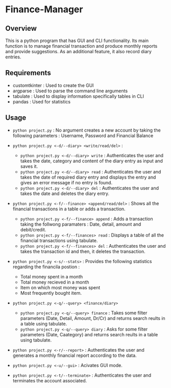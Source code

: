# Finance-Manager 
## Overview
This is a python program that has GUI and CLI functionality. Its main function is to manage financial transaction and produce monthly reports and provide suggestions. As an additional feature, it also record diary entries.

## Requirements
- customtkinter : Used to create the GUI
- argparse : Used to parse the command line arguments
- tabulate : Used to display information specifically tables in CLI
- pandas : Used for statistics

## Usage
- `python project.py` : No argument creates a new account by taking the following parameters : Username, Password and Financial Balance
- `python project.py <-d/--diary> <write/read/del>` : 
    - `python project.py <-d/--diary> write` : Authenticates the user and takes the date, category and content of the diary entry as input and saves it.
    - `python project.py <-d/--diary> read` : Authenticates the user and takes the date of required diary entry and displays the entry and gives an error message if no entry is found.
    - `python project.py <-d/--diary> del` : Authenticates the user and takes the date and deletes the diary entry.
    
- `python project.py <-f/--finance> <append/read/del>` : Shows all the financial transactions in a table or adds a transaction.
    - `python project.py <-f/--finance> append` : Adds a transaction taking the follwong paramaters : Date, detail, amount and debit/credit.
    - `python project.py <-f/--finances> read` : Displays a table of all the financial transactions using tabulate.
    - `python project.py <-f/--finances> del` : Authenticates the user and takes the transaction id and then, it deletes the transaction.

- `python project.py <-s/--stats>` : Provides the following statistics regarding the financila postion : 
    - Total money spent in a month
    - Total money recieved in a month
    - Item on which most money was spent
    - Most frequently bought item.

- `python project.py <-q/--query> <finance/diary>` 
    - `python project.py <-q/--query> finance` : Takes some filter parameters (Date, Detail, Amount, Dr/Cr) and returns search reults in a table using tabulate.
    - `python project.py <-q/--query> diary` : Asks for some filter parameters (Date, Caategory) and returns search reults in a table using tabulate.

- `python project.py <-r/--report>` : Authenticates the user and generates a monthly financial report according to the data.

- `python project.py <-u/--gui>` : Acivates GUI mode.

- `python project.py <-t/--terminate>` : Authenticates the user and terminates the account associated.